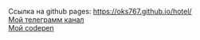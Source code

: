 Ссылка на github pages: https://oks767.github.io/hotel/  
[Мой телеграмм канал](https://t.me/oksana_world_it")    
[Мой codepen](https://codepen.io/oks767/pens/public)
